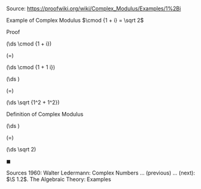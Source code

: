 # 

Source: https://proofwiki.org/wiki/Complex_Modulus/Examples/1%2Bi

Example of Complex Modulus
$\cmod {1 + i} = \sqrt 2$


Proof













\(\ds \cmod {1 + i}\)

\(=\)







\(\ds \cmod {1 + 1 i}\)




















\(\ds \)

\(=\)







\(\ds \sqrt {1^2 + 1^2}\)





Definition of Complex Modulus














\(\ds \)

\(=\)







\(\ds \sqrt 2\)









$\blacksquare$


Sources
1960: Walter Ledermann: Complex Numbers ... (previous) ... (next): $\S 1.2$. The Algebraic Theory: Examples




